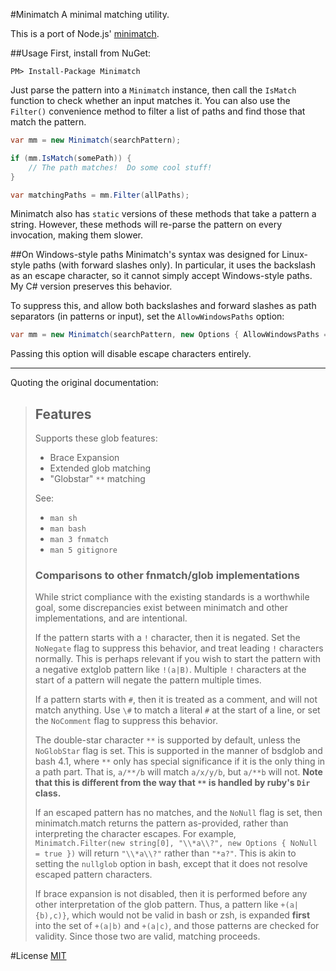 #Minimatch
A minimal matching utility.

This is a port of Node.js' [minimatch](https://github.com/isaacs/minimatch).

##Usage
First, install from NuGet:

```
PM> Install-Package Minimatch
```

Just parse the pattern into a `Minimatch` instance, then call the `IsMatch` function to check whether an input matches it.  You can also use the `Filter()` convenience method to filter a list of paths and find those that match the pattern.

```csharp
var mm = new Minimatch(searchPattern);

if (mm.IsMatch(somePath)) {
	// The path matches!  Do some cool stuff!
}

var matchingPaths = mm.Filter(allPaths);
```

Minimatch also has `static` versions of these methods that take a pattern a string.  However, these methods will re-parse the pattern on every invocation, making them slower.

##On Windows-style paths
Minimatch's syntax was designed for Linux-style paths (with forward slashes only).  In particular, it uses the backslash as an escape character, so it cannot simply accept Windows-style paths.
My C# version preserves this behavior.

To suppress this, and allow both backslashes and forward slashes as path separators (in patterns or input), set the `AllowWindowsPaths` option:

```cs
var mm = new Minimatch(searchPattern, new Options { AllowWindowsPaths = true });
```

Passing this option will disable escape characters entirely.

-----

Quoting the original documentation:

 > ## Features
 > 
 > Supports these glob features:
 > 
 > * Brace Expansion
 > * Extended glob matching
 > * "Globstar" `**` matching
 > 
 > See:
 > 
 > * `man sh`
 > * `man bash`
 > * `man 3 fnmatch`
 > * `man 5 gitignore`
 > 
 > ### Comparisons to other fnmatch/glob implementations
 > 
 > While strict compliance with the existing standards is a worthwhile
 > goal, some discrepancies exist between minimatch and other
 > implementations, and are intentional.
 > 
 > If the pattern starts with a `!` character, then it is negated.  Set the
 > `NoNegate` flag to suppress this behavior, and treat leading `!`
 > characters normally.  This is perhaps relevant if you wish to start the
 > pattern with a negative extglob pattern like `!(a|B)`.  Multiple `!`
 > characters at the start of a pattern will negate the pattern multiple
 > times.
 > 
 > If a pattern starts with `#`, then it is treated as a comment, and
 > will not match anything.  Use `\#` to match a literal `#` at the
 > start of a line, or set the `NoComment` flag to suppress this behavior.
 > 
 > The double-star character `**` is supported by default, unless the
 > `NoGlobStar` flag is set.  This is supported in the manner of bsdglob
 > and bash 4.1, where `**` only has special significance if it is the only
 > thing in a path part.  That is, `a/**/b` will match `a/x/y/b`, but
 > `a/**b` will not.  **Note that this is different from the way that `**` is
 > handled by ruby's `Dir` class.**
 > 
 > If an escaped pattern has no matches, and the `NoNull` flag is set,
 > then minimatch.match returns the pattern as-provided, rather than
 > interpreting the character escapes.  For example,
 > `Minimatch.Filter(new string[0], "\\*a\\?", new Options { NoNull = true })` will return `"\\*a\\?"` rather than
 > `"*a?"`.  This is akin to setting the `nullglob` option in bash, except
 > that it does not resolve escaped pattern characters.
 > 
 > If brace expansion is not disabled, then it is performed before any
 > other interpretation of the glob pattern.  Thus, a pattern like
 > `+(a|{b),c)}`, which would not be valid in bash or zsh, is expanded
 > **first** into the set of `+(a|b)` and `+(a|c)`, and those patterns are
 > checked for validity.  Since those two are valid, matching proceeds.

#License
[MIT](http://opensource.org/licenses/MIT)